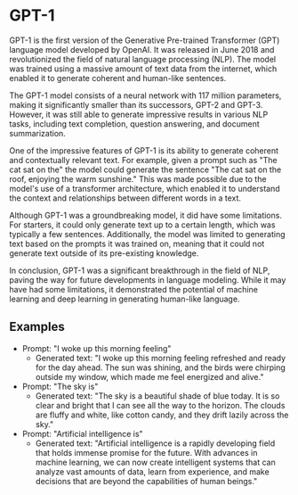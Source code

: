 # GPT-1

GPT-1 is the first version of the Generative Pre-trained Transformer (GPT) language model developed by OpenAI. It was released in June 2018 and revolutionized the field of natural language processing (NLP). The model was trained using a massive amount of text data from the internet, which enabled it to generate coherent and human-like sentences.

The GPT-1 model consists of a neural network with 117 million parameters, making it significantly smaller than its successors, GPT-2 and GPT-3. However, it was still able to generate impressive results in various NLP tasks, including text completion, question answering, and document summarization.

One of the impressive features of GPT-1 is its ability to generate coherent and contextually relevant text. For example, given a prompt such as "The cat sat on the" the model could generate the sentence "The cat sat on the roof, enjoying the warm sunshine." This was made possible due to the model's use of a transformer architecture, which enabled it to understand the context and relationships between different words in a text.

Although GPT-1 was a groundbreaking model, it did have some limitations. For starters, it could only generate text up to a certain length, which was typically a few sentences. Additionally, the model was limited to generating text based on the prompts it was trained on, meaning that it could not generate text outside of its pre-existing knowledge.

In conclusion, GPT-1 was a significant breakthrough in the field of NLP, paving the way for future developments in language modeling. While it may have had some limitations, it demonstrated the potential of machine learning and deep learning in generating human-like language.

## Examples

- Prompt: "I woke up this morning feeling"
    - Generated text: "I woke up this morning feeling refreshed and ready for the day ahead. The sun was shining, and the birds were chirping outside my window, which made me feel energized and alive."
- Prompt: "The sky is"
    - Generated text: "The sky is a beautiful shade of blue today. It is so clear and bright that I can see all the way to the horizon. The clouds are fluffy and white, like cotton candy, and they drift lazily across the sky."
- Prompt: "Artificial intelligence is"
    - Generated text: "Artificial intelligence is a rapidly developing field that holds immense promise for the future. With advances in machine learning, we can now create intelligent systems that can analyze vast amounts of data, learn from experience, and make decisions that are beyond the capabilities of human beings."
